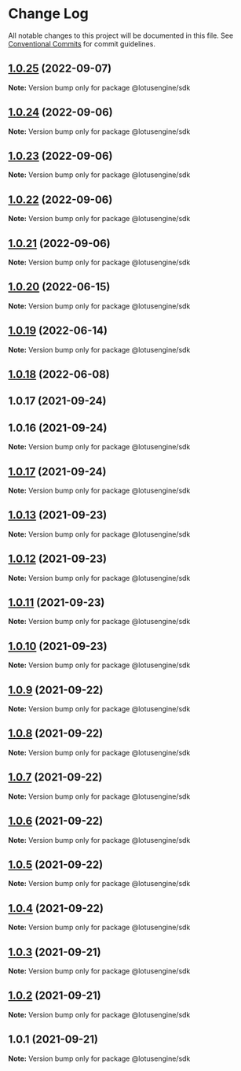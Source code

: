 # Change Log

All notable changes to this project will be documented in this file.
See [Conventional Commits](https://conventionalcommits.org) for commit guidelines.

## [1.0.25](https://github.com/lotusengine/sdk/compare/@lotusengine/sdk@1.0.24...@lotusengine/sdk@1.0.25) (2022-09-07)

**Note:** Version bump only for package @lotusengine/sdk





## [1.0.24](https://github.com/lotusengine/sdk/compare/@lotusengine/sdk@1.0.23...@lotusengine/sdk@1.0.24) (2022-09-06)

**Note:** Version bump only for package @lotusengine/sdk





## [1.0.23](https://github.com/lotusengine/sdk/compare/@lotusengine/sdk@1.0.22...@lotusengine/sdk@1.0.23) (2022-09-06)

**Note:** Version bump only for package @lotusengine/sdk





## [1.0.22](https://github.com/lotusengine/sdk/compare/@lotusengine/sdk@1.0.21...@lotusengine/sdk@1.0.22) (2022-09-06)

**Note:** Version bump only for package @lotusengine/sdk





## [1.0.21](https://github.com/lotusengine/sdk/compare/@lotusengine/sdk@1.0.20...@lotusengine/sdk@1.0.21) (2022-09-06)

**Note:** Version bump only for package @lotusengine/sdk





## [1.0.20](https://github.com/lotusengine/sdk/compare/@lotusengine/sdk@1.0.19...@lotusengine/sdk@1.0.20) (2022-06-15)

**Note:** Version bump only for package @lotusengine/sdk





## [1.0.19](https://github.com/lotusengine/sdk/compare/@lotusengine/sdk@1.0.18...@lotusengine/sdk@1.0.19) (2022-06-14)

**Note:** Version bump only for package @lotusengine/sdk





## [1.0.18](https://github.com/lotusengine/sdk/compare/@lotusengine/sdk@1.0.14...@lotusengine/sdk@1.0.18) (2022-06-08)



## 1.0.17 (2021-09-24)



## 1.0.16 (2021-09-24)

**Note:** Version bump only for package @lotusengine/sdk





## [1.0.17](https://github.com/lotusengine/sdk/compare/v1.0.16...v1.0.17) (2021-09-24)

**Note:** Version bump only for package @lotusengine/sdk

## [1.0.13](https://github.com/lotusengine/sdk/compare/@lotusengine/sdk@1.0.12...@lotusengine/sdk@1.0.13) (2021-09-23)

**Note:** Version bump only for package @lotusengine/sdk

## [1.0.12](https://github.com/lotusengine/sdk/compare/@lotusengine/sdk@1.0.11...@lotusengine/sdk@1.0.12) (2021-09-23)

**Note:** Version bump only for package @lotusengine/sdk

## [1.0.11](https://github.com/lotusengine/sdk/compare/@lotusengine/sdk@1.0.10...@lotusengine/sdk@1.0.11) (2021-09-23)

**Note:** Version bump only for package @lotusengine/sdk

## [1.0.10](https://github.com/lotusengine/sdk/compare/@lotusengine/sdk@1.0.9...@lotusengine/sdk@1.0.10) (2021-09-23)

**Note:** Version bump only for package @lotusengine/sdk

## [1.0.9](https://github.com/lotusengine/lotusengine/compare/@lotusengine/sdk@1.0.8...@lotusengine/sdk@1.0.9) (2021-09-22)

**Note:** Version bump only for package @lotusengine/sdk

## [1.0.8](https://github.com/lotusengine/lotusengine/compare/@lotusengine/sdk@1.0.7...@lotusengine/sdk@1.0.8) (2021-09-22)

**Note:** Version bump only for package @lotusengine/sdk

## [1.0.7](https://github.com/lotusengine/lotusengine/compare/@lotusengine/sdk@1.0.6...@lotusengine/sdk@1.0.7) (2021-09-22)

**Note:** Version bump only for package @lotusengine/sdk

## [1.0.6](https://github.com/lotusengine/lotusengine/compare/@lotusengine/sdk@1.0.5...@lotusengine/sdk@1.0.6) (2021-09-22)

**Note:** Version bump only for package @lotusengine/sdk

## [1.0.5](https://github.com/lotusengine/lotusengine/compare/@lotusengine/sdk@1.0.4...@lotusengine/sdk@1.0.5) (2021-09-22)

**Note:** Version bump only for package @lotusengine/sdk

## [1.0.4](https://github.com/lotusengine/lotusengine/compare/@lotusengine/sdk@1.0.3...@lotusengine/sdk@1.0.4) (2021-09-22)

**Note:** Version bump only for package @lotusengine/sdk

## [1.0.3](https://github.com/lotusengine/lotusengine/compare/@lotusengine/sdk@1.0.2...@lotusengine/sdk@1.0.3) (2021-09-21)

**Note:** Version bump only for package @lotusengine/sdk

## [1.0.2](https://github.com/lotusengine/lotusengine/compare/@lotusengine/sdk@1.0.1...@lotusengine/sdk@1.0.2) (2021-09-21)

**Note:** Version bump only for package @lotusengine/sdk

## 1.0.1 (2021-09-21)

**Note:** Version bump only for package @lotusengine/sdk
